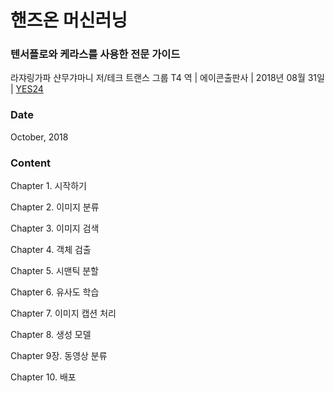 # 핸즈온 머신러닝
### 텐서플로와 케라스를 사용한 전문 가이드

라쟈링가파 샨무갸마니 저/테크 트랜스 그룹 T4 역 | 에이콘출판사 | 2018년 08월 31일 | [YES24](http://www.yes24.com/Product/Goods/63830791)

### Date
October, 2018

### Content

Chapter 1. 시작하기

Chapter 2. 이미지 분류

Chapter 3. 이미지 검색

Chapter 4. 객체 검출

Chapter 5. 시맨틱 분할

Chapter 6. 유사도 학습

Chapter 7. 이미지 캡션 처리

Chapter 8. 생성 모델

Chapter 9장. 동영상 분류

Chapter 10. 배포
